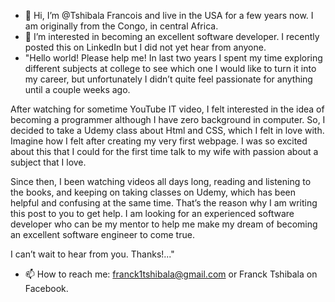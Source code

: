 - 👋 Hi, I’m @Tshibala Francois and live in the USA for a few years now. I am originally from the Congo, in central Africa.
- 👀 I’m interested in becoming an excellent software developer. I recently posted this on LinkedIn but I did not yet hear from anyone.
- "Hello world!
Please help me!
In last two years I spent my time exploring different subjects at college to see which one I would like to turn it into my career, but unfortunately I didn’t quite feel passionate for anything until a couple weeks ago.

After watching for sometime YouTube IT video, I  felt interested in the idea of becoming a programmer although I have zero background in computer. So, I decided to take a Udemy class about Html and CSS, which I felt in love with. Imagine how I felt after creating my very first webpage. I was so excited about this that I could for the first time talk to my wife with passion about a subject that I love.

Since then, I been watching videos all days long, reading and listening to the books, and keeping on taking classes on Udemy, which has been helpful and confusing at the same time. That’s the reason why I am writing this post to you to get help. I am looking for an experienced software developer who can be my mentor to help me make my dream of becoming an excellent software engineer to come true.

I can’t wait to hear from you.
Thanks!..."
  
- 📫 How to reach me: franck1tshibala@gmail.com or Franck Tshibala on Facebook.

<!---
Tshibala1/Tshibala1 is a ✨ special ✨ repository because its `README.md` (this file) appears on your GitHub profile.
You can click the Preview link to take a look at your changes.
--->
